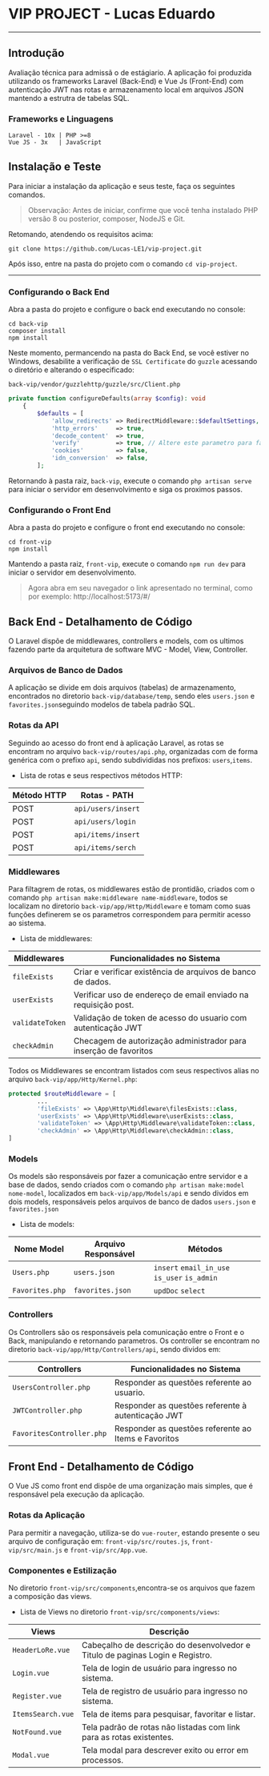 ﻿# VIP PROJECT - Lucas Eduardo

---

## Introdução

Avaliação técnica para admissã
o de estágiario. A aplicação foi produzida utilizando os frameworks Laravel (Back-End) e
Vue Js (Front-End) com autenticação JWT nas rotas e armazenamento local em arquivos JSON mantendo a estrutra de tabelas
SQL.

### Frameworks e Linguagens

    Laravel - 10x | PHP >=8
    Vue JS - 3x   | JavaScript

## Instalação e Teste

Para iniciar a instalação da aplicação e seus teste, faça os seguintes comandos.

> Observação: Antes de iniciar, confirme que você tenha instalado PHP versão 8 ou posterior, composer, NodeJS e Git.

Retomando, atendendo os requisitos acima:

``
git clone https://github.com/Lucas-LE1/vip-project.git
``

Após isso, entre na pasta do projeto com o comando `cd vip-project`.

---

### Configurando o Back End

Abra a pasta do projeto e configure o back end executando no console:

```
cd back-vip
composer install
npm install
```

Neste momento, permancendo na pasta do Back End, se você estiver no Windows, desabilite a verificação
de `SSL Certificate` do `guzzle` acessando o diretório e alterando o especificado:

``
back-vip/vendor/guzzlehttp/guzzle/src/Client.php
``

```php
private function configureDefaults(array $config): void
    {
        $defaults = [
            'allow_redirects' => RedirectMiddleware::$defaultSettings,
            'http_errors'     => true,
            'decode_content'  => true,
            'verify'          => true, // Altere este parametro para false
            'cookies'         => false,
            'idn_conversion'  => false,
        ];
```

Retornando à pasta raiz, `back-vip`, execute o comando `php artisan serve` para iniciar o servidor em desenvolvimento e
siga os proximos passos.

### Configurando o Front End

Abra a pasta do projeto e configure o front end executando no console:

```
cd front-vip
npm install
```

Mantendo a pasta raiz, `front-vip`, execute o comando `npm run dev` para iniciar o servidor em desenvolvimento.

> Agora abra em seu navegador o link apresentado no terminal, como por exemplo: http://localhost:5173/#/

## Back End - Detalhamento de Código

O Laravel dispõe de middlewares, controllers e models, com os ultimos fazendo parte da arquitetura de software MVC -
Model, View, Controller.

### Arquivos de Banco de Dados

A aplicação se divide em dois arquivos (tabelas) de armazenamento, encontrados no diretorio ``back-vip/database/temp``,
sendo eles `users.json` e `favorites.json`seguindo modelos de tabela padrão SQL.

### Rotas da API

Seguindo ao acesso do front end à aplicação Laravel, as rotas se encontram no arquivo `back-vip/routes/api.php`,
organizadas com de forma genérica com o prefixo `api`, sendo subdivididas nos prefixos: `users`,`items`.

- Lista de rotas e seus respectivos métodos HTTP:

| Método HTTP | Rotas - PATH       |
|-------------|--------------------|
| POST        | `api/users/insert` |
| POST        | `api/users/login`  |
| POST        | `api/items/insert` |
| POST        | `api/items/serch`  |

### Middlewares

Para filtagrem de rotas, os middlewares estão de prontidão, criados com o
comando `php artisan make:middleware name-middleware`, todos se localizam no diretorio `back-vip/app/Http/Middleware` e
tomam como suas funções definerem se os parametros correspondem para permitir acesso ao sistema.

- Lista de middlewares:

| Middlewares     | Funcionalidades no Sistema                                       |
|-----------------|------------------------------------------------------------------|
| `fileExists`    | Criar e verificar existência de arquivos de banco de dados.      |
| `userExists`    | Verificar uso de endereço de email enviado na requisição post.   |
| `validateToken` | Validação de token de acesso do usuario com autenticação JWT     |
| `checkAdmin`    | Checagem de autorização administrador para inserção de favoritos |

Todos os Middlewares se encontram listados com seus respectivos alias no arquivo ``back-vip/app/Http/Kernel.php``:

```php
protected $routeMiddleware = [
        ...
        'fileExists' => \App\Http\Middleware\filesExists::class,
        'userExists' => \App\Http\Middleware\userExists::class,
        'validateToken' => \App\Http\Middleware\validateToken::class,
        'checkAdmin' => \App\Http\Middleware\checkAdmin::class,
]
```

### Models

Os models são responsáveis por fazer a comunicação entre servidor e a base de dados, sendo criados com o
comando ``php artisan make:model nome-model``, localizados em `back-vip/app/Models/api` e sendo dividos em dois models,
responsáveis pelos arquivos de banco de dados `users.json` e `favorites.json`

- Lista de models:

| Nome Model      | Arquivo Responsável | Métodos                                      |
|-----------------|---------------------|----------------------------------------------|
| `Users.php`     | `users.json`        | `insert` `email_in_use` `is_user` `is_admin` |` 
| `Favorites.php` | `favorites.json`    | ``updDoc`` ``select``                        |

### Controllers

Os Controllers são os responsáveis pela comunicação entre o Front e o Back, manipulando e retornando parametros. Os controller se encontram no diretorio ``back-vip/app/Http/Controllers/api``, sendo dividos em:

| Controllers               | Funcionalidades no Sistema                           |
|---------------------------|------------------------------------------------------|
| `UsersController.php`     | Responder as questões referente ao usuario.          |
| `JWTController.php`       | Responder as questões referente à autenticação JWT    |
| `FavoritesController.php` | Responder as questões referente ao Items e Favoritos |

## Front End - Detalhamento de Código

O Vue JS como front end dispõe de uma organização mais simples, que é responsável pela execução da aplicação.

### Rotas da Aplicação

Para permitir a navegação, utiliza-se do `vue-router`, estando presente o seu arquivo de configuração em: `front-vip/src/routes.js`, `front-vip/src/main.js` e `front-vip/src/App.vue`.

### Componentes e Estilização

No diretorio `front-vip/src/components`,encontra-se os arquivos que fazem a composição das views.

- Lista de Views no diretorio `front-vip/src/components/views`:

| Views             | Descrição                                                                     |
|-------------------|-------------------------------------------------------------------------------|
| `HeaderLoRe.vue`  | Cabeçalho de descrição do desenvolvedor e Titulo de paginas Login e Registro. |
| `Login.vue`       | Tela de login de usuário para ingresso no sistema.                            |
| `Register.vue`    | Tela de registro de usuário para ingresso no sistema.                         |
| `ItemsSearch.vue` | Tela de items para pesquisar, favoritar e listar.                             |
| `NotFound.vue`    | Tela padrão de rotas não listadas com link para as rotas existentes.          |
| `Modal.vue`       | Tela modal para descrever exito ou error em processos.                        |

